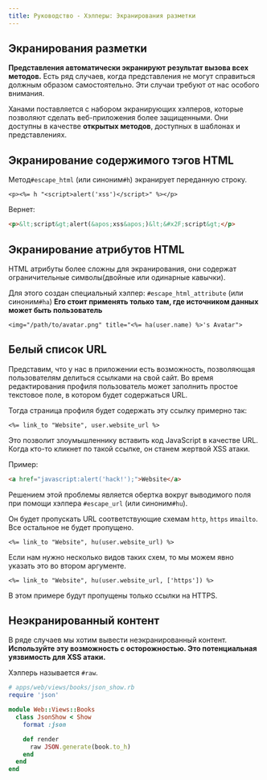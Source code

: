 ```yaml
---
title: Руководство - Хэлперы: Экранирования разметки
---
```


## Экранирования разметки

**Представления автоматически экранируют результат вызова всех методов.**
Есть ряд случаев, когда представления не могут справиться должным образом самостоятельно. Эти случаи требуют от нас особого внимания.

Ханами поставляется с набором экранирующих хэлперов, которые позволяют сделать веб-приложения более защищенными.
Они доступны в качестве **открытых методов**, доступных в шаблонах и представлениях.

## Экранирование содержимого тэгов HTML

Метод`#escape_html` (или синоним`#h`) экранирует переданную строку.

```erb
<p><%= h "<script>alert('xss')</script>" %></p>
```
 
Вернет:

```html
<p>&lt;script&gt;alert(&apos;xss&apos;)&lt;&#x2F;script&gt;</p>
```

## Экранирование атрибутов HTML

HTML атрибуты более сложны для экранирования, они содержат ограничительные символы(двойные или одинарные кавычки).

Для этого создан специальный хэлпер: `#escape_html_attribute` (или синоним`#ha`)
**Его стоит применять только там, где источником данных может быть пользователь**

```erb
<img="/path/to/avatar.png" title="<%= ha(user.name) %>'s Avatar">
```

## Белый список URL

Представим, что у нас в приложении есть возможность, позволяющая пользователям делиться ссылками на свой сайт.
Во время редактирования профиля пользователь может заполнить простое текстовое поле, в котором будет содержаться URL.

Тогда страница профиля будет содержать эту ссылку примерно так:

```erb
<%= link_to "Website", user.website_url %>
```

Это позволит злоумышленнику вставить код JavaScript в качестве URL.
Когда кто-то кликнет по такой ссылке, он станем жертвой XSS атаки.

Пример:

```html
<a href="javascript:alert('hack!');">Website</a>
```

Решением этой проблемы является обертка вокруг выводимого поля при помощи хэлпера `#escape_url` (или синоним`#hu`).

Он будет пропускать URL соответствующие схемам `http`, `https` и`mailto`. Все остальное не будет пропущено.

```erb
<%= link_to "Website", hu(user.website_url) %>
```

Если нам нужно несколько видов таких схем, то мы можем явно указать это во втором аргументе.

```erb
<%= link_to "Website", hu(user.website_url, ['https']) %>
```

В этом примере будут пропущены только ссылки на HTTPS.

## Неэкранированный контент

В ряде случаев мы хотим вывести неэкранированный контент.
**Используйте эту возможность с осторожностью. Это потенциальная уязвимость для XSS атаки.**

Хэлперь называется `#raw`.

```ruby
# apps/web/views/books/json_show.rb
require 'json'

module Web::Views::Books
  class JsonShow < Show
    format :json

    def render
      raw JSON.generate(book.to_h)
    end
  end
end
```
